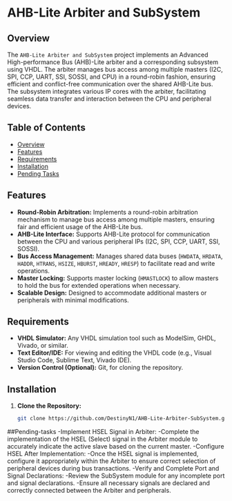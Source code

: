 # AHB-Lite Arbiter and SubSystem

## Overview

The `AHB-Lite Arbiter and SubSystem` project implements an Advanced High-performance Bus (AHB)-Lite arbiter and a corresponding subsystem using VHDL. The arbiter manages bus access among multiple masters (I2C, SPI, CCP, UART, SSI, SOSSI, and CPU) in a round-robin fashion, ensuring efficient and conflict-free communication over the shared AHB-Lite bus. The subsystem integrates various IP cores with the arbiter, facilitating seamless data transfer and interaction between the CPU and peripheral devices.

## Table of Contents

- [Overview](#overview)
- [Features](#features)
- [Requirements](#requirements)
- [Installation](#installation)
- [Pending Tasks](#pending-tasks)

## Features

- **Round-Robin Arbitration:** Implements a round-robin arbitration mechanism to manage bus access among multiple masters, ensuring fair and efficient usage of the AHB-Lite bus.
- **AHB-Lite Interface:** Supports AHB-Lite protocol for communication between the CPU and various peripheral IPs (I2C, SPI, CCP, UART, SSI, SOSSI).
- **Bus Access Management:** Manages shared data buses (`HWDATA`, `HRDATA`, `HADDR`, `HTRANS`, `HSIZE`, `HBURST`, `HREADY`, `HRESP`) to facilitate read and write operations.
- **Master Locking:** Supports master locking (`HMASTLOCK`) to allow masters to hold the bus for extended operations when necessary.
- **Scalable Design:** Designed to accommodate additional masters or peripherals with minimal modifications.

## Requirements

- **VHDL Simulator:** Any VHDL simulation tool such as ModelSim, GHDL, Vivado, or similar.
- **Text Editor/IDE:** For viewing and editing the VHDL code (e.g., Visual Studio Code, Sublime Text, Vivado IDE).
- **Version Control (Optional):** Git, for cloning the repository.

## Installation

1. **Clone the Repository:**

   ```bash
   git clone https://github.com/DestinyN1/AHB-Lite-Arbiter-SubSystem.git

##Pending-tasks
-Implement HSEL Signal in Arbiter:
-Complete the implementation of the HSEL (Select) signal in the Arbiter module to accurately indicate the active slave based on the current master.
-Configure HSEL After Implementation:
  -Once the HSEL signal is implemented, configure it appropriately within the Arbiter to ensure correct selection of peripheral devices during bus transactions.
  -Verify and Complete Port and Signal Declarations:
  -Review the SubSystem module for any incomplete port and signal declarations.
  -Ensure all necessary signals are declared and correctly connected between the Arbiter and peripherals.



